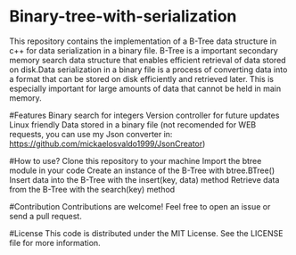 # Binary-tree-with-serialization
This repository contains the implementation of a B-Tree data structure in c++ for data serialization in a binary file. 
B-Tree is a important secondary memory search data structure that enables efficient retrieval of data stored on disk.Data serialization in a binary file is a process of converting data into a format that can be stored on disk efficiently and retrieved later. This is especially important for large amounts of data that cannot be held in main memory.

#Features
Binary search for integers
Version controller for future updates
Linux friendly
Data stored in a binary file (not recomended for WEB requests, you can use my Json converter in: https://github.com/mickaelosvaldo1999/JsonCreator)

#How to use?
Clone this repository to your machine
Import the btree module in your code
Create an instance of the B-Tree with btree.BTree()
Insert data into the B-Tree with the insert(key, data) method
Retrieve data from the B-Tree with the search(key) method

#Contribution
Contributions are welcome! Feel free to open an issue or send a pull request.

#License
This code is distributed under the MIT License. See the LICENSE file for more information.
